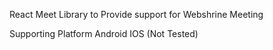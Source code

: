 React Meet Library to Provide support for Webshrine Meeting

Supporting Platform 
Android
IOS (Not Tested)


